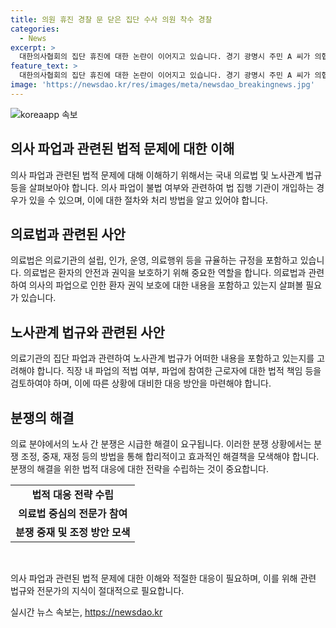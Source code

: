 ```yaml
---
title: 의원 휴진 경찰 문 닫은 집단 수사 의원 착수 경찰
categories:
  - News
excerpt: >
  대한의사협회의 집단 휴진에 대한 논란이 이어지고 있습니다. 경기 광명시 주민 A 씨가 의협의 집단휴진에 반발하여 원장 B 씨를 고소한 사건으로 경찰이 수사에 착수했습니다. A 씨는 B 원장에게 문을 닫지 말아 달라는 부탁을 했지만, 원장은 의협의 휴진 명령에 따라 진료를 거부한 것으로 알려졌습니다. 경찰은 B 원장의 행위가 정부의 명령을 어기는 것인지 여부를 조사 중에 있습니다.
feature_text: >
  대한의사협회의 집단 휴진에 대한 논란이 이어지고 있습니다. 경기 광명시 주민 A 씨가 의협의 집단휴진에 반발하여 원장 B 씨를 고소한 사건으로 경찰이 수사에 착수했습니다. A 씨는 B 원장에게 문을 닫지 말아 달라는 부탁을 했지만, 원장은 의협의 휴진 명령에 따라 진료를 거부한 것으로 알려졌습니다. 경찰은 B 원장의 행위가 정부의 명령을 어기는 것인지 여부를 조사 중에 있습니다.
image: 'https://newsdao.kr/res/images/meta/newsdao_breakingnews.jpg'
---
```


<p><img src="https://newsdao.kr/res/images/meta/newsdao_breakingnews.jpg" alt="koreaapp 속보" /></p>

<h2 data-ke-size="size26">의사 파업과 관련된 법적 문제에 대한 이해</h2>

<p data-ke-size="size16">의사 파업과 관련된 법적 문제에 대해 이해하기 위해서는 국내 의료법 및 노사관계 법규 등을 살펴보아야 합니다. 의사 파업이 불법 여부와 관련하여 법 집행 기관이 개입하는 경우가 있을 수 있으며, 이에 대한 절차와 처리 방법을 알고 있어야 합니다.</p>

<h2 data-ke-size="size26">의료법과 관련된 사안</h2>

<p data-ke-size="size16">의료법은 의료기관의 설립, 인가, 운영, 의료행위 등을 규율하는 규정을 포함하고 있습니다. 의료법은 환자의 안전과 권익을 보호하기 위해 중요한 역할을 합니다. 의료법과 관련하여 의사의 파업으로 인한 환자 권익 보호에 대한 내용을 포함하고 있는지 살펴볼 필요가 있습니다.</p>

<h2 data-ke-size="size26">노사관계 법규와 관련된 사안</h2>

<p data-ke-size="size16">의료기관의 집단 파업과 관련하여 노사관계 법규가 어떠한 내용을 포함하고 있는지를 고려해야 합니다. 직장 내 파업의 적법 여부, 파업에 참여한 근로자에 대한 법적 책임 등을 검토하여야 하며, 이에 따른 상황에 대비한 대응 방안을 마련해야 합니다.</p>

<h2 data-ke-size="size26">분쟁의 해결</h2>

<p data-ke-size="size16">의료 분야에서의 노사 간 분쟁은 시급한 해결이 요구됩니다. 이러한 분쟁 상황에서는 분쟁 조정, 중재, 재정 등의 방법을 통해 합리적이고 효과적인 해결책을 모색해야 합니다. 분쟁의 해결을 위한 법적 대응에 대한 전략을 수립하는 것이 중요합니다.</p>

<table>
    <tbody>
        <tr>
            <td style="text-align: center; height: 17px;"><b>법적 대응 전략 수립</b></td>
        </tr>
        <tr>
            <td style="text-align: center; height: 17px;"><b>의료법 중심의 전문가 참여</b></td>
        </tr>
        <tr>
            <td style="text-align: center; height: 17px;"><b>분쟁 중재 및 조정 방안 모색</b></td>
        </tr>
    </tbody>
</table>

<p data-ke-size="size16">&nbsp;</p>

<p data-ke-size="size16">의사 파업과 관련된 법적 문제에 대한 이해와 적절한 대응이 필요하며, 이를 위해 관련 법규와 전문가의 지식이 절대적으로 필요합니다.</p>
실시간 뉴스 속보는, <a href="https://newsdao.kr" rel="dofollow">https://newsdao.kr</a>


